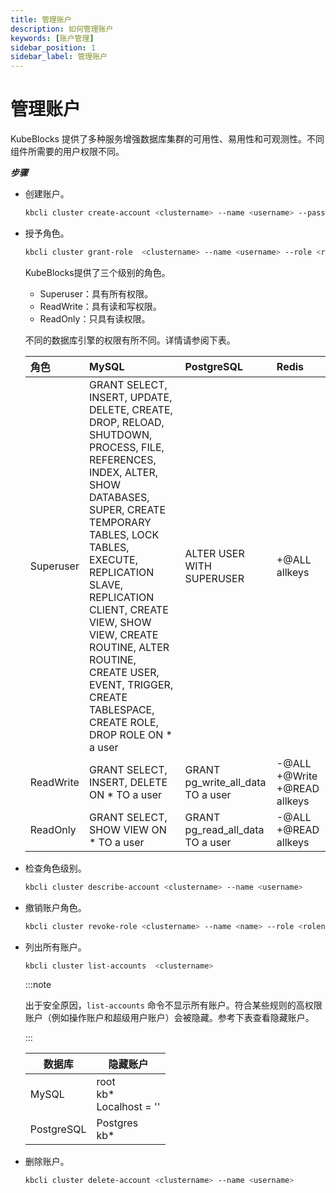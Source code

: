 ```yaml
---
title: 管理账户
description: 如何管理账户
keywords: [账户管理]
sidebar_position: 1
sidebar_label: 管理账户
---
```


# 管理账户

KubeBlocks 提供了多种服务增强数据库集群的可用性、易用性和可观测性。不同组件所需要的用户权限不同。

***步骤***

- 创建账户。
  
  ```bash
  kbcli cluster create-account <clustername> --name <username> --password <pwd> 
  ```

- 授予角色。

  ```bash
  kbcli cluster grant-role  <clustername> --name <username> --role <rolename>
  ```

  KubeBlocks提供了三个级别的角色。
  - Superuser：具有所有权限。
  - ReadWrite：具有读和写权限。
  - ReadOnly：只具有读权限。

  不同的数据库引擎的权限有所不同。详情请参阅下表。

    | 角色      | MySQL    | PostgreSQL | Redis  |
    | :------   | :------- | :------    | :----- |
    | Superuser | GRANT SELECT, INSERT, UPDATE, DELETE, CREATE, DROP, RELOAD, SHUTDOWN, PROCESS, FILE, REFERENCES, INDEX, ALTER, SHOW DATABASES, SUPER, CREATE TEMPORARY TABLES, LOCK TABLES, EXECUTE, REPLICATION SLAVE, REPLICATION CLIENT, CREATE VIEW, SHOW VIEW, CREATE ROUTINE, ALTER ROUTINE, CREATE USER, EVENT, TRIGGER, CREATE TABLESPACE, CREATE ROLE, DROP ROLE ON * a user | ALTER USER WITH SUPERUSER | +@ALL allkeys|
    | ReadWrite | GRANT SELECT, INSERT, DELETE ON * TO a user | GRANT pg_write_all_data TO a user | -@ALL +@Write +@READ allkeys |
    | ReadOnly  | GRANT SELECT, SHOW VIEW ON * TO a user | GRANT pg_read_all_data TO a user | -@ALL +@READ allkeys |

- 检查角色级别。
  
  ```bash
  kbcli cluster describe-account <clustername> --name <username>
  ```

- 撤销账户角色。

  ```bash
  kbcli cluster revoke-role <clustername> --name <name> --role <rolename> 
  ```

- 列出所有账户。

  ```bash
  kbcli cluster list-accounts  <clustername>  
  ```

  :::note

  出于安全原因，`list-accounts` 命令不显示所有账户。符合某些规则的高权限账户（例如操作账户和超级用户账户）会被隐藏。参考下表查看隐藏账户。

  :::

  | 数据库     | 隐藏账户                            |
  |------------|-------------------------------------|
  | MySQL      | root <br />kb* <br />Localhost = '' |
  | PostgreSQL | Postgres <br />kb*                  |

- 删除账户。

  ```bash
  kbcli cluster delete-account <clustername> --name <username> 
  ```
